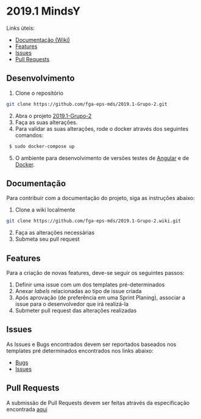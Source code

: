# 2019.1 MindsY

Links úteis:
 - [Documentação (Wiki)](#documentação)
 - [Features](#features)
 - [Issues](#issues)
 - [Pull Requests](#pull-requests)

## Desenvolvimento

  1. Clone o repositório
  ```bash
  git clone https://github.com/fga-eps-mds/2019.1-Grupo-2.git
  ```
  2. Abra o projeto [2019.1-Grupo-2](https://github.com/fga-eps-mds/2019.1-Grupo-2/tree/master)
  3. Faça as suas alterações.
  4. Para validar as suas alterações, rode o docker através dos seguintes comandos:
  ```bash
   $ sudo docker-compose up
  ```
  5. O ambiente para desenvolvimento de versões testes de [Angular](https://github.com/mindsy/AngularTraining) e de [Docker](https://github.com/mindsy/DockerTraining). 
  
## Documentação

Para contribuir com a documentação do projeto, siga as instruções abaixo:

  1. Clone a wiki localmente
  ```bash
  git clone https://github.com/fga-eps-mds/2019.1-Grupo-2.wiki.git
  ```  
  2. Faça as alterações necessárias
  3. Submeta seu pull request

## Features

Para a criação de novas features, deve-se seguir os seguintes passos:

  1. Definir uma issue com um dos templates pré-determinados
  2. Anexar _labels_ relacionadas ao tipo de issue criada
  3. Após aprovação (de preferência em uma Sprint Planing), associar a issue para o desenvolvedor que irá realizá-la
  4. Submeter pull request das alterações realizadas

## Issues

As Issues e Bugs encontrados devem ser reportados baseados nos templates pré determinados encontrados nos links abaixo:
* [Bugs](.docs/ISSUE_TEMPLATE/BUG_REPORT.md)
* [Issues]()

## Pull Requests

A submissão de Pull Requests devem ser feitas através da especificação encontrada [aqui](.docs/PULL_REQUEST_TEMPLATE.md)
